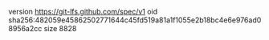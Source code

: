 version https://git-lfs.github.com/spec/v1
oid sha256:482059e45862502771644c45fd519a81a1f1055e2b18bc4e6e976ad08956a2cc
size 8828
